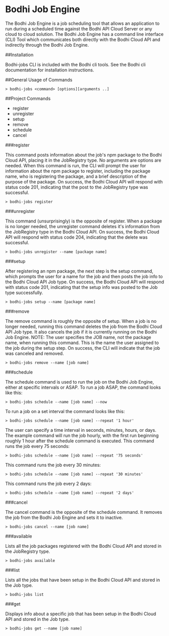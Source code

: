 Bodhi Job Engine
=============

The Bodhi Job Engine is a job scheduling tool that allows an application to run during a scheduled time against the Bodhi API Cloud Server or any cloud to cloud solution.  The Bodhi Job Engine has a command line interface (CLI) Tool which communicates both directly with the Bodhi Cloud API and indirectly through the Bodhi Job Engine.

##Installation

Bodhi-jobs CLI is included with the Bodhi cli tools. See the Bodhi cli documentation for installation instructions.

##General Usage of Commands

````
> bodhi-jobs <command> [options][arguments ..]

````

##Project Commands


* register
* unregister
* setup
* remove
* schedule
* cancel

###register

This command posts information about the job's npm package to the Bodhi Cloud API, placing it in the JobRegistry type. No arguments are options are needed. When this command is run, the CLI will prompt the user for information about the npm package to register, including the package name, who is registering the package, and a brief description of the purpose of the package. On success, the Bodhi Cloud API will respond with status code 201, indicating that the post to the JobRegistry type was successful.

````
> bodhi-jobs register
````

###unregister


This command (unsurprisingly) is the opposite of register. When a package is no longer needed, the unregister command deletes it's information from the JobRegistry type in the Bodhi Cloud API. On success, the Bodhi Cloud API will respond with status code 204, indicating that the delete was successful.

````
> bodhi-jobs unregister --name [package name]
````


###setup

After registering an npm package, the next step is the setup command, which prompts the user for a name for the job and then posts the job info to the Bodhi Cloud API Job type. On success, the Bodhi Cloud API will respond with status code 201, indicating that the setup info was posted to the Job type successfully.

````
> bodhi-jobs setup --name [package name]
````

###remove

The remove command is roughly the opposite of setup. When a job is no longer needed, running this command deletes the job from the Bodhi Cloud API Job type. It also cancels the job if it is currently running on the Bodhi Job Engine. NOTE: The user specifies the JOB name, not the package name, when running this command. This is the name the user assigned to the job during the setup step. On success, the CLI will indicate that the job was canceled and removed.

````
> bodhi-jobs remove --name [job name]
````
###schedule

The schedule command is used to run the job on the Bodhi Job Engine, either at specific intervals or ASAP. To run a job ASAP, the command looks like this:

````
> bodhi-jobs schedule --name [job name] --now
````

To run a job on a set interval the command looks like this:

````
> bodhi-jobs schedule --name [job name] --repeat '1 hour'
````
The user can specify a time interval in seconds, minutes, hours, or days. The example command will run the job hourly, with the first run beginning roughly 1 hour after the schedule command is executed. This command runs the job every 75 seconds:

````
> bodhi-jobs schedule --name [job name] --repeat '75 seconds'
````
This command runs the job every 30 minutes:

````
> bodhi-jobs schedule --name [job name] --repeat '30 minutes'
````
This command runs the job every 2 days:

````
> bodhi-jobs schedule --name [job name] --repeat '2 days'
````
###cancel

The cancel command is the opposite of the schedule command. It removes the job from the Bodhi Job Engine and sets it to inactive.

````
> bodhi-jobs cancel --name [job name]
````

###available

Lists all the job packages registered with the Bodhi Cloud API and stored in the JobRegistry type.

````
> bodhi-jobs available
````

###list

Lists all the jobs that have been setup in the Bodhi Cloud API and stored in the Job type.

````
> bodhi-jobs list
````

###get

Displays info about a specific job that has been setup in the Bodhi Cloud API and stored in the Job type.

````
> bodhi-jobs get --name [job name]
````

